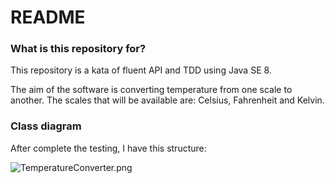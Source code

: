 # README #

### What is this repository for? ###

This repository is a kata of fluent API and TDD using Java SE 8.

The aim of the software is converting temperature from one scale to another. The scales that will be available are: Celsius, Fahrenheit and Kelvin.

### Class diagram ###

After complete the testing, I have this structure:

![TemperatureConverter.png](https://bitbucket.org/repo/xKeXxR/images/590100296-TemperatureConverter.png)